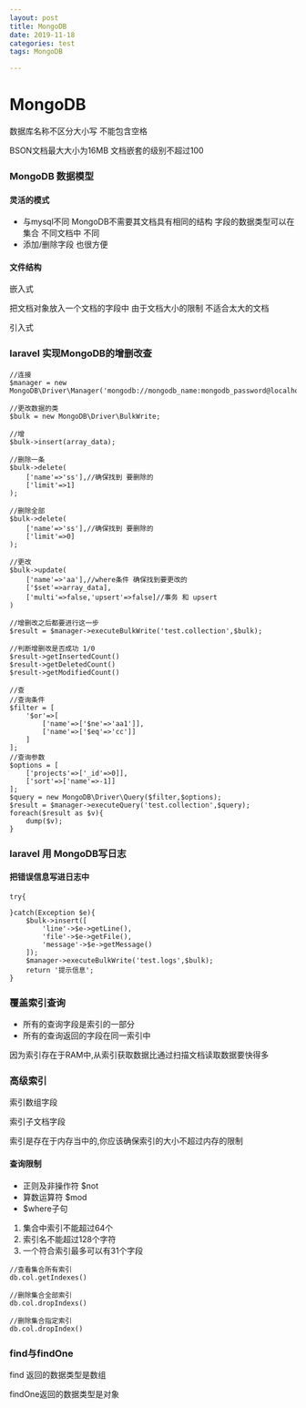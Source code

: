 ```yaml
---
layout: post
title: MongoDB
date: 2019-11-18
categories: test
tags: MongoDB

---
```


# MongoDB

数据库名称不区分大小写 不能包含空格

BSON文档最大大小为16MB 文档嵌套的级别不超过100

### MongoDB 数据模型

#### 灵活的模式

- 与mysql不同 MongoDB不需要其文档具有相同的结构 字段的数据类型可以在集合 不同文档中 不同
- 添加/删除字段 也很方便

#### 文件结构

嵌入式

把文档对象放入一个文档的字段中 由于文档大小的限制 不适合太大的文档

引入式

### laravel 实现MongoDB的增删改查

```
//连接
$manager = new MongoDB\Driver\Manager('mongodb://mongodb_name:mongodb_password@localhost:port');

//更改数据的类
$bulk = new MongoDB\Driver\BulkWrite;

//增
$bulk->insert(array_data);

//删除一条
$bulk->delete(
	['name'=>'ss'],//确保找到 要删除的
	['limit'=>1]
);

//删除全部
$bulk->delete(
	['name'=>'ss'],//确保找到 要删除的
	['limit'=>0]
);

//更改
$bulk->update(
	['name'=>'aa'],//where条件 确保找到要更改的
	['$set'=>array_data],
	['multi'=>false,'upsert'=>false]//事务 和 upsert
)

//增删改之后都要进行这一步
$result = $manager->executeBulkWrite('test.collection',$bulk);

//判断增删改是否成功 1/0
$result->getInsertedCount()
$result->getDeletedCount()
$result->getModifiedCount()

//查
//查询条件
$filter = [
	'$or'=>[
		['name'=>['$ne'=>'aa1']],
		['name'=>['$eq'=>'cc']]
	]
];
//查询参数
$options = [
	['projects'=>['_id'=>0]],
	['sort'=>['name'=>-1]]
];
$query = new MongoDB\Driver\Query($filter,$options);
$result = $manager->executeQuery('test.collection',$query);
foreach($result as $v){
	dump($v);
}
```

### laravel 用 MongoDB写日志

#### 把错误信息写进日志中

```
try{

}catch(Exception $e){
	$bulk->insert([
		'line'->$e->getLine(),
		'file'->$e->getFile(),
		'message'->$e->getMessage()
	]);
	$manager->executeBulkWrite('test.logs',$bulk);
	return '提示信息';
}
```

### 覆盖索引查询

- 所有的查询字段是索引的一部分
- 所有的查询返回的字段在同一索引中

因为索引存在于RAM中,从索引获取数据比通过扫描文档读取数据要快得多

### 高级索引

索引数组字段

索引子文档字段

索引是存在于内存当中的,你应该确保索引的大小不超过内存的限制

#### 查询限制

- 正则及非操作符 $not
- 算数运算符 $mod
- $where子句

1. 集合中索引不能超过64个
2. 索引名不能超过128个字符
3. 一个符合索引最多可以有31个字段

```
//查看集合所有索引
db.col.getIndexes()

//删除集合全部索引
db.col.dropIndexs()

//删除集合指定索引
db.col.dropIndex()
```

### find与findOne

find 返回的数据类型是数组

findOne返回的数据类型是对象